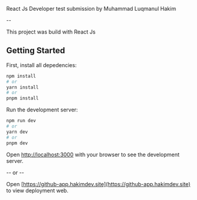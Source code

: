 React Js Developer test submission by Muhammad Luqmanul Hakim

--

This project was build with React Js

## Getting Started

First, install all depedencies:

```bash
npm install
# or
yarn install
# or
pnpm install
```

Run the development server:

```bash
npm run dev
# or
yarn dev
# or
pnpm dev
```

Open [http://localhost:3000](http://localhost:3000) with your browser to see the development server.

-- or --

Open [https://github-app.hakimdev.site](https://github-app.hakimdev.site) to view deployment web.
